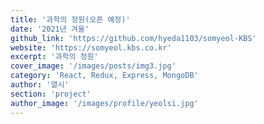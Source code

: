 ```yaml
---
title: '과학의 정원(오픈 예정)'
date: '2021년 겨울'
github_link: 'https://github.com/hyeda1103/somyeol-KBS'
website: 'https://somyeol.kbs.co.kr'
excerpt: '과학의 정원'
cover_image: '/images/posts/img3.jpg'
category: 'React, Redux, Express, MongoDB'
author: '열시'
section: 'project'
author_image: '/images/profile/yeolsi.jpg'
---
```

